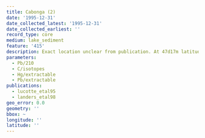 ```yaml
---
title: Cabonga (2)
date: '1995-12-31'
date_collected_latest: '1995-12-31'
date_collected_earliest: ''
record_type: core
medium: lake_sediment
feature: '415'
description: Exact location unclear from publication. At 47d17m latitude.
parameters:
  - Pb/210
  - C/isotopes
  - Hg/extractable
  - Pb/extractable
publications:
  - lucotte_etal95
  - landers_etal98
geo_error: 0.0
geometry: ''
bbox: ~
longitude: ''
latitude: ''
---
```


